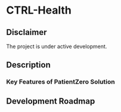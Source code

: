 # CTRL-Health

## Disclaimer

The project is under active development.

## Description

### Key Features of PatientZero Solution

## Development Roadmap